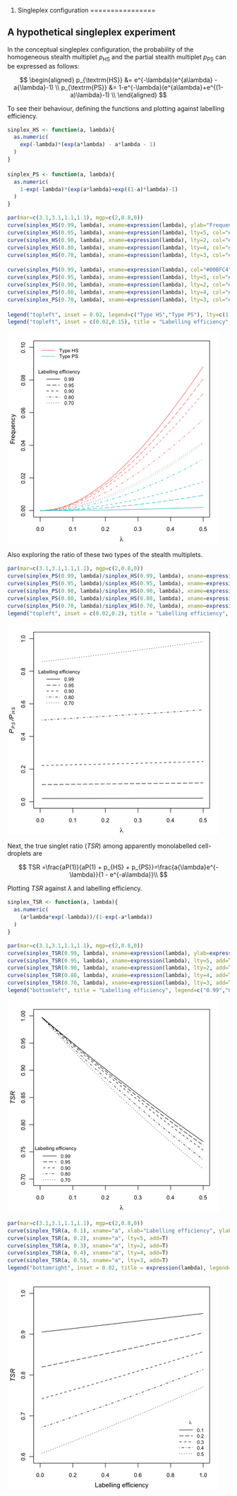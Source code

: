 1. Singleplex configuration
================

## A hypothetical singleplex experiment

In the conceptual singleplex configuration, the probability of the
homogeneous stealth multiplet $p_{\textrm{HS}}$ and the partial stealth multiplet
$p_{\textrm{PS}}$ can be expressed as follows:

$$
\begin{aligned}
p_{\textrm{HS}} &= e^{-\lambda}(e^{a\lambda} - a{\lambda}-1) \\
p_{\textrm{PS}} &= 1-e^{-\lambda}(e^{a\lambda}+e^{(1-a)\lambda}-1)  \\
\end{aligned}
$$

To see their behaviour, defining the functions and plotting against
labelling efficiency.

``` r
sinplex_HS <- function(a, lambda){
  as.numeric(
    exp(-lambda)*(exp(a*lambda) - a*lambda - 1)
  )
}

sinplex_PS <- function(a, lambda){
  as.numeric(
    1-exp(-lambda)*(exp(a*lambda)+exp((1-a)*lambda)-1)
  )
}
```

``` r
par(mar=c(3.1,3.1,1.1,1.1), mgp=c(2,0.8,0))
curve(sinplex_HS(0.99, lambda), xname=expression(lambda), ylab="Frequency", lty=1, xlim = c(0,0.5), ylim = c(0.00,0.1), cex.lab=0.9, cex.axis=0.8, col="#F8766D", add=F)
curve(sinplex_HS(0.95, lambda), xname=expression(lambda), lty=5, col="#F8766D", add=T)
curve(sinplex_HS(0.90, lambda), xname=expression(lambda), lty=2, col="#F8766D", add=T)
curve(sinplex_HS(0.80, lambda), xname=expression(lambda), lty=4, col="#F8766D", add=T)
curve(sinplex_HS(0.70, lambda), xname=expression(lambda), lty=3, col="#F8766D", add=T)

curve(sinplex_PS(0.99, lambda), xname=expression(lambda), col="#00BFC4", add=T)
curve(sinplex_PS(0.95, lambda), xname=expression(lambda), lty=5, col="#00BFC4", add=T)
curve(sinplex_PS(0.90, lambda), xname=expression(lambda), lty=2, col="#00BFC4", add=T)
curve(sinplex_PS(0.80, lambda), xname=expression(lambda), lty=4, col="#00BFC4", add=T)
curve(sinplex_PS(0.70, lambda), xname=expression(lambda), lty=3, col="#00BFC4", add=T)

legend("topleft", inset = 0.02, legend=c("Type HS","Type PS"), lty=c(1,1), seg.len=3, ncol=1, box.lty=0, cex=0.7, col = c("#F8766D","#00BFC4"))
legend("topleft", inset = c(0.02,0.15), title = "Labelling efficiency", legend=c("0.99","0.95","0.90","0.80","0.70"), lty=c(1,5,2,4,3), seg.len=3, ncol=1, box.lty=0, cex=0.7)
```

![](1_SingleplexConfiguration_files/figure-gfm/Stealth%20Multiplet%20frequency%20and%20lambda-1.png)<!-- -->

Also exploring the ratio of these two types of the stealth multiplets.

``` r
par(mar=c(3.1,3.1,1.1,1.1), mgp=c(2,0.8,0))
curve(sinplex_PS(0.99, lambda)/sinplex_HS(0.99, lambda), xname=expression(lambda), ylab=expression(italic("P"[PS]~"/P"[HS])), lty=1, xlim = c(0,0.5), ylim = c(0.00,1), cex.lab=0.9, cex.axis=0.8, add=F)
curve(sinplex_PS(0.95, lambda)/sinplex_HS(0.95, lambda), xname=expression(lambda), lty=5, add=T)
curve(sinplex_PS(0.90, lambda)/sinplex_HS(0.90, lambda), xname=expression(lambda), lty=2, add=T)
curve(sinplex_PS(0.80, lambda)/sinplex_HS(0.80, lambda), xname=expression(lambda), lty=4, add=T)
curve(sinplex_PS(0.70, lambda)/sinplex_HS(0.70, lambda), xname=expression(lambda), lty=3, add=T)
legend("topleft", inset = c(0.02,0.2), title = "Labelling efficiency", legend=c("0.99","0.95","0.90","0.80","0.70"), lty=c(1,5,2,4,3), seg.len=3, ncol=1, box.lty=0, cex=0.7)
```

![](1_SingleplexConfiguration_files/figure-gfm/Ratio%20of%20Type%20HS%20and%20Type%20PS-1.png)<!-- -->

Next, the true singlet ratio (*TSR*) among apparently monolabelled
cell-droplets are

$$
TSR =\frac{aP(1)}{aP(1) + p_{HS} + p_{PS}}=\frac{a{\lambda}e^{-\lambda}}{1 - e^{-a\lambda}}\\
$$

Plotting *TSR* against $\lambda$ and labelling efficiency.

``` r
sinplex_TSR <- function(a, lambda){
  as.numeric(
    (a*lambda*exp(-lambda))/(1-exp(-a*lambda))
  )
}
```

``` r
par(mar=c(3.1,3.1,1.1,1.1), mgp=c(2,0.8,0))
curve(sinplex_TSR(0.99, lambda), xname=expression(lambda), ylab=expression(italic("TSR")), lty=1, xlim = c(0,0.5), ylim = c(0.7,1.0), cex.lab=0.9, cex.axis=0.8, add=F)
curve(sinplex_TSR(0.95, lambda), xname=expression(lambda), lty=5, add=T)
curve(sinplex_TSR(0.90, lambda), xname=expression(lambda), lty=2, add=T)
curve(sinplex_TSR(0.80, lambda), xname=expression(lambda), lty=4, add=T)
curve(sinplex_TSR(0.70, lambda), xname=expression(lambda), lty=3, add=T)
legend("bottomleft", title = "Labelling efficiency", legend=c("0.99","0.95","0.90","0.80","0.70"), lty=c(1,5,2,4,3), seg.len=3, ncol=1, box.lty=0, cex=0.7)
```

![](1_SingleplexConfiguration_files/figure-gfm/TSR%20and%20lambda-1.png)<!-- -->

``` r
par(mar=c(3.1,3.1,1.1,1.1), mgp=c(2,0.8,0))
curve(sinplex_TSR(a, 0.1), xname="a", xlab="Labelling efficiency", ylab=expression(italic("TSR")), lty=1, xlim = c(0,1.0), ylim = c(0.6,1.00), cex.lab=0.9, cex.axis=0.8, add=F)
curve(sinplex_TSR(a, 0.2), xname="a", lty=5, add=T)
curve(sinplex_TSR(a, 0.3), xname="a", lty=2, add=T)
curve(sinplex_TSR(a, 0.4), xname="a", lty=4, add=T)
curve(sinplex_TSR(a, 0.5), xname="a", lty=3, add=T)
legend("bottomright", inset = 0.02, title = expression(lambda), legend=c("0.1","0.2","0.3","0.4","0.5"), lty=c(1,5,2,4,3), seg.len=3, ncol=1, box.lty=0, cex=0.7)
```

![](1_SingleplexConfiguration_files/figure-gfm/TSR%20and%20labelling%20efficiency-1.png)<!-- -->
